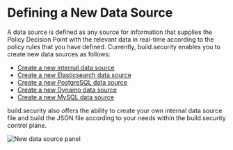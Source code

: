 # Defining a New Data Source

A data source is defined as any source for information that supplies the Policy Decision Point with the relevant data in real-time according to the policy rules that you have defined. Currently, build.security enables you to create new data sources as follows:

* [Create a new internal data source](new-internal-data-source.md)
* [Create a new Elasticsearch data source](new-elasticsearch-data-source.md)
* [Create a new PostgreSQL data source](new-postgresql-data-source.md)
* [Create a new Dynamo data source](new-dynamodb-data-source.md)
* [Create a new MySQL data source](new-mysql-data-source.md)

build.security also offers the ability to create your own internal data source file and build the JSON file according to your needs within the build.security control plane.  


![New data source panel](https://files.readme.io/1a307b1-newdatasource.PNG)




